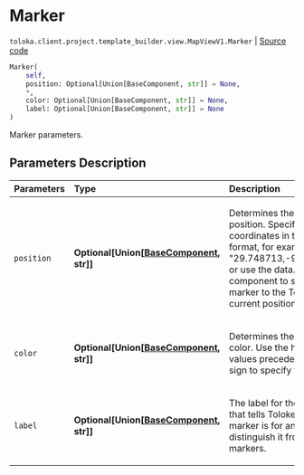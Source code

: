 # Marker
`toloka.client.project.template_builder.view.MapViewV1.Marker` | [Source code](https://github.com/Toloka/toloka-kit/blob/v0.1.26/src/client/project/template_builder/view.py#L446)

```python
Marker(
    self,
    position: Optional[Union[BaseComponent, str]] = None,
    *,
    color: Optional[Union[BaseComponent, str]] = None,
    label: Optional[Union[BaseComponent, str]] = None
)
```

Marker parameters.

## Parameters Description

| Parameters | Type | Description |
| :----------| :----| :-----------|
`position`|**Optional\[Union\[[BaseComponent](toloka.client.project.template_builder.base.BaseComponent.md), str\]\]**|<p>Determines the marker position. Specify the coordinates in the string format, for example, &quot;29.748713,-95.404287&quot;, or use the data.location component to set the marker to the Toloker&#x27;s current position.</p>
`color`|**Optional\[Union\[[BaseComponent](toloka.client.project.template_builder.base.BaseComponent.md), str\]\]**|<p>Determines the marker color. Use the hexadecimal values preceded by the # sign to specify the color.</p>
`label`|**Optional\[Union\[[BaseComponent](toloka.client.project.template_builder.base.BaseComponent.md), str\]\]**|<p>The label for the marker that tells Tolokers what this marker is for and helps distinguish it from other markers.</p>
